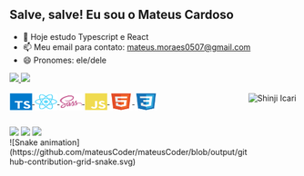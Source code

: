 ## Salve, salve! Eu sou o Mateus Cardoso

- 🌱 Hoje estudo Typescript e React 
- 📫 Meu email para contato: mateus.moraes0507@gmail.com
- 😄 Pronomes: ele/dele

<div>
  <a href="https://github.com/mateusCoder">
  <img height="180em" src="https://github-readme-stats.vercel.app/api?username=mateusCoder&show_icons=true&theme=tokyonight&include_all_commits=true&count_private=true"/>
  <img height="180em" src="https://github-readme-stats.vercel.app/api/top-langs/?username=mateusCoder&layout=compact&langs_count=7&theme=tokyonight"/>
</div>
<div style="display: inline_block"><br>
  <img align="center" alt="Mateus-Ts" height="30" width="40" src="https://raw.githubusercontent.com/devicons/devicon/master/icons/typescript/typescript-plain.svg">
  <img align="center" alt="Mateus-React" height="30" width="40" src="https://raw.githubusercontent.com/devicons/devicon/master/icons/react/react-original.svg">
  <img align="center" alt="Mateus-Sass" height="30" width="40" src="https://raw.githubusercontent.com/devicons/devicon/master/icons/sass/sass-original.svg">
  <img align="center" alt="Mateus-Js" height="30" width="40" src="https://raw.githubusercontent.com/devicons/devicon/master/icons/javascript/javascript-plain.svg">
  <img align="center" alt="Mateus-HTML" height="30" width="40" src="https://raw.githubusercontent.com/devicons/devicon/master/icons/html5/html5-original.svg">
  <img align="center" alt="Mateus-CSS" height="30" width="40" src="https://raw.githubusercontent.com/devicons/devicon/master/icons/css3/css3-original.svg">
  <img align="right" height="150em" alt="Shinji Icari" src="https://media.giphy.com/media/lKwJNKNX5ZKZW/giphy.gif">
</div>
  
  ##
  
<div> 
  <a href = "https://twitter.com/mateuSUAVAO"><img src="https://img.shields.io/badge/Twitter-1DA1F2?style=for-the-badge&logo=twitter&logoColor=white" target="_blank"></a>
  <a href = "mailto:mateus.moraes0507@gmail.com"><img src="https://img.shields.io/badge/-Gmail-%23333?style=for-the-badge&logo=gmail&logoColor=white" target="_blank"></a>
  <a href="https://www.linkedin.com/in/mateus-cardoso-de-moraes/" target="_blank"><img src="https://img.shields.io/badge/-LinkedIn-%230077B5?style=for-the-badge&logo=linkedin&logoColor=white" target="_blank"></a>    
</div>
  ![Snake animation](https://github.com/mateusCoder/mateusCoder/blob/output/github-contribution-grid-snake.svg)
 



